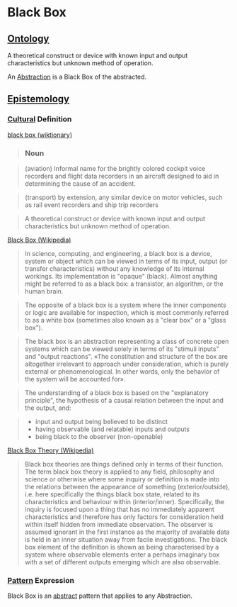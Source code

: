 # Black Box

## [Ontology](./ontology.md)

A theoretical construct or device with known input and output characteristics but unknown method of operation.

An [Abstraction](./abstraction.md) is a Black Box of the abstracted.

## [Epistemology](./epistemology.md)

### [Cultural](./culture.md) Definition

<a href="http://en.wiktionary.org/wiki/black_box" target="_blank">black box (wiktionary)</a>

> ### Noun

> (aviation) Informal name for the brightly colored cockpit voice recorders and flight data recorders in an aircraft designed to aid in determining the cause of an accident.

> (transport) by extension, any similar device on motor vehicles, such as rail event recorders and ship trip recorders

> A theoretical construct or device with known input and output characteristics but unknown method of operation.

<a href="http://en.wikipedia.org/wiki/Black_box" target="_blank">Black Box (Wikipedia)</a>

> In science, computing, and engineering, a black box is a device, system or object which can be viewed in terms of its input, output (or transfer characteristics) without any knowledge of its internal workings. Its implementation is "opaque" (black). Almost anything might be referred to as a black box: a transistor, an algorithm, or the human brain.

> The opposite of a black box is a system where the inner components or logic are available for inspection, which is most commonly referred to as a white box (sometimes also known as a "clear box" or a "glass box").

> The black box is an abstraction representing a class of concrete open systems which can be viewed solely in terms of its "stimuli inputs" and "output reactions". «The constitution and structure of the box are altogether irrelevant to approach under consideration, which is purely external or phenomenological. In other words, only the behavior of the system will be accounted for».

> The understanding of a black box is based on the "explanatory principle", the hypothesis of a causal relation between the input and the output, and:

> * input and output being believed to be distinct
> * having observable (and relatable) inputs and outputs
> * being black to the observer (non-openable)

<a href="http://en.wikipedia.org/wiki/Black_box_theory" target="_blank">Black Box Theory (Wikipedia)</a>

> Black box theories are things defined only in terms of their function. The term black box theory is applied to any field, philosophy and science or otherwise where some inquiry or definition is made into the relations between the appearance of something (exterior/outside), i.e. here specifically the things black box state, related to its characteristics and behaviour within (interior/inner). Specifically, the inquiry is focused upon a thing that has no immediately apparent characteristics and therefore has only factors for consideration held within itself hidden from immediate observation. The observer is assumed ignorant in the first instance as the majority of available data is held in an inner situation away from facile investigations. The black box element of the definition is shown as being characterised by a system where observable elements enter a perhaps imaginary box with a set of different outputs emerging which are also observable.

### [Pattern](./pattern.md) Expression

Black Box is an [abstract](./abstract.md) pattern that applies to any Abstraction.
